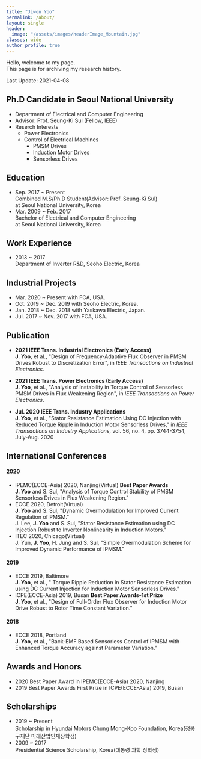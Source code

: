 ```yaml
---
title: "Jiwon Yoo"
permalink: /about/
layout: single
header:
  image: "/assets/images/headerImage_Mountain.jpg"
classes: wide
author_profile: true
---
```


Hello, welcome to my page.  
This page is for archiving my research history.  

Last Update: 2021-04-08  

## Ph.D Candidate in Seoul National University  
- Department of Electrical and Computer Engineering  
- Advisor: Prof. Seung-Ki Sul (Fellow, IEEE)
- Reserch Interests
  - Power Electronics
  - Control of Electrical Machines
    - PMSM Drives
    - Induction Motor Drives
    - Sensorless Drives

## Education
- Sep. 2017 ~ Present  
Combined M.S/Ph.D Student(Advisor: Prof. Seung-Ki Sul)  
at Seoul National University, Korea  
- Mar. 2009 ~ Feb. 2017  
Bachelor of Electrical and Computer Engineering  
at Seoul National University, Korea  
  
## Work Experience
- 2013 ~ 2017  
Department of Inverter R&D, Seoho Electric, Korea

## Industrial Projects
- Mar. 2020 ~ Present with FCA, USA.
- Oct. 2019 ~ Dec. 2019 with Seoho Electric, Korea.
- Jan. 2018 ~ Dec. 2018 with Yaskawa Electric, Japan.
- Jul. 2017 ~ Nov. 2017 with FCA, USA.  

## Publication
- **2021 IEEE Trans. Industrial Electronics (Early Access)**  
**J. Yoo**, et al., "Design of Frequency-Adaptive Flux Observer in PMSM Drives Robust to Discretization Error", in *IEEE Transactions on Industrial Electronics*.  
  
- **2021 IEEE Trans. Power Electronics (Early Access)**  
**J. Yoo**, et al., "Analysis of Instability in Torque Control of Sensorless PMSM Drives in Flux Weakening Region", in *IEEE Transactions on Power Electronics*.  
  
- **Jul. 2020 IEEE Trans. Industry Applications**  
**J. Yoo**, et al., "Stator Resistance Estimation Using DC Injection with Reduced Torque Ripple in Induction Motor Sensorless Drives," in *IEEE Transactions on Industry Applications*, vol. 56, no. 4, pp. 3744-3754, July-Aug. 2020
  
## International Conferences
#### 2020  
- IPEMC(ECCE-Asia) 2020, Nanjing(Virtual) **Best Paper Awards**  
**J. Yoo** and S. Sul, "Analysis of Torque Control Stability of PMSM Sensorless Drives in Flux Weakening Region."  
- ECCE 2020, Detroit(Virtual)  
**J. Yoo** and S. Sul, "Dynamic Overmodulation for Improved Current Regulation of PMSM."  
J. Lee, **J. Yoo** and S. Sul, "Stator Resistance Estimation using DC Injection Robust to Inverter Nonlinearity in Induction Motors."  
- ITEC 2020, Chicago(Virtual)  
J. Yun, **J. Yoo**, H. Jung and S. Sul, "Simple Overmodulation Scheme for Improved Dynamic Performance of IPMSM."
  
#### 2019  
- ECCE 2019, Baltimore  
**J. Yoo**, et al., " Torque Ripple Reduction in Stator Resistance Estimation using DC Current Injection for Induction Motor Sensorless Drives."  
- ICPE(ECCE-Asia) 2019, Busan **Best Paper Awards-1st Prize**  
**J. Yoo**, et al., "Design of Full-Order Flux Observer for Induction Motor Drive Robust to Rotor Time Constant Variation."
  
#### 2018  
- ECCE 2018, Portland  
**J. Yoo**, et al., "Back-EMF Based Sensorless Control of IPMSM with Enhanced Torque Accuracy against Parameter Variation."  
  
## Awards and Honors
- 2020 Best Paper Award in IPEMC(ECCE-Asia) 2020, Nanjing
- 2019 Best Paper Awards First Prize in ICPE(ECCE-Asia) 2019, Busan

## Scholarships
- 2019 ~ Present  
Scholarship in Hyundai Motors Chung Mong-Koo Foundation, Korea(정몽구재단 미래산업인재장학생)  
- 2009 ~ 2017  
Presidential Science Scholarship, Korea(대통령 과학 장학생)  
